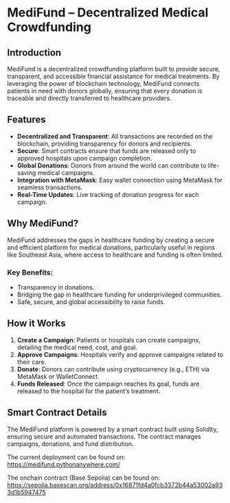 # MediFund – Decentralized Medical Crowdfunding

## Introduction

MediFund is a decentralized crowdfunding platform built to provide secure, transparent, and accessible financial assistance for medical treatments. By leveraging the power of blockchain technology, MediFund connects patients in need with donors globally, ensuring that every donation is traceable and directly transferred to healthcare providers.

## Features

- **Decentralized and Transparent**: All transactions are recorded on the blockchain, providing transparency for donors and recipients.
- **Secure**: Smart contracts ensure that funds are released only to approved hospitals upon campaign completion.
- **Global Donations**: Donors from around the world can contribute to life-saving medical campaigns.
- **Integration with MetaMask**: Easy wallet connection using MetaMask for seamless transactions.
- **Real-Time Updates**: Live tracking of donation progress for each campaign.
  
## Why MediFund?

MediFund addresses the gaps in healthcare funding by creating a secure and efficient platform for medical donations, particularly useful in regions like Southeast Asia, where access to healthcare and funding is often limited.

### Key Benefits:
- Transparency in donations.
- Bridging the gap in healthcare funding for underprivileged communities.
- Safe, secure, and global accessibility to raise funds.

## How it Works

1. **Create a Campaign**: Patients or hospitals can create campaigns, detailing the medical need, cost, and goal.
2. **Approve Campaigns**: Hospitals verify and approve campaigns related to their care.
3. **Donate**: Donors can contribute using cryptocurrency (e.g., ETH) via MetaMask or WalletConnect.
4. **Funds Released**: Once the campaign reaches its goal, funds are released to the hospital for the patient’s treatment.

## Smart Contract Details

The MediFund platform is powered by a smart contract built using Solidity, ensuring secure and automated transactions. The contract manages campaigns, donations, and fund distribution.

The current deployment can be found on:
https://medifund.pythonanywhere.com/

The onchain contract (Base Sepolia) can be found on:
https://sepolia.basescan.org/address/0x16871fd4a0fcb3372b44a53002a933d1b5947475
